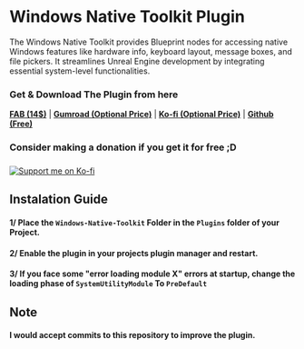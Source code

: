 # Windows Native Toolkit Plugin
The Windows Native Toolkit provides Blueprint nodes for accessing native Windows features like hardware info, keyboard layout, message boxes, and file pickers. It streamlines Unreal Engine development by integrating essential system-level functionalities.
### Get & Download The Plugin from here 
[**FAB (14$)**](https://www.fab.com/listings/db1cb6ed-ac7e-4408-a901-e45d6694cb0b) | [**Gumroad (Optional Price)**](https://aldertlake.gumroad.com/l/zxipau) | [**Ko-fi (Optional Price)**](https://ko-fi.com/s/926ec22e52) | [**Github (Free)**](https://github.com/AldertLake/Windows-Native-Toolkit/releases/tag/Ver2.0)
### Consider making a donation if you get it for free ;D

### 
[![Support me on Ko-fi](https://ko-fi.com/img/githubbutton_sm.svg)](https://ko-fi.com/aldertlake)

## Instalation Guide 
#### 1/ Place the `Windows-Native-Toolkit` Folder in the `Plugins` folder of your Project.
#### 2/ Enable the plugin in your projects plugin manager and restart.
#### 3/ If you face some "error loading module X" errors at startup, change the loading phase of `SystemUtilityModule` To `PreDefault`

## Note
#### I would accept commits to this repository to improve the plugin.
